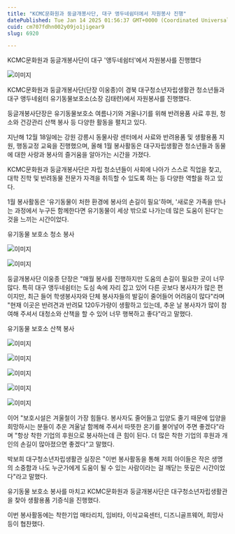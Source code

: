```yaml
---
title: "KCMC문화원과 둥글개봉사단, 대구 앵두네쉼터에서 자원봉사 진행"
datePublished: Tue Jan 14 2025 01:56:37 GMT+0000 (Coordinated Universal Time)
cuid: cm707fdhn002y09jo1jigear9
slug: 6920

---
```



KCMC문화원과 둥글개봉사단이 대구 '앵두네쉼터'에서 자원봉사를 진행했다

![이미지](https://cdn.hashnode.com/res/hashnode/image/upload/v1739261541852/3532254d-1022-428d-b9a2-2bbf8c99fb99.jpeg)

KCMC문화원과 둥글개봉사단(단장 이웅종)이 경북 대구청소년자립생활관 청소년들과 대구 앵두네쉼터 유기동물보호소(소장 김태련)에서 자원봉사를 진행했다.

둥글개봉사단장은 유기동물보호소 여름나기와 겨울나기를 위해 반려용품 사료 후원, 청소와 건강관리 산책 봉사 등 다양한 활동을 펼치고 있다.

지난해 12월 18일에는 강원 강릉시 동물사랑 센터에서 사료와 반려용품 및 생활용품 지원, 행동교정 교육을 진행했으며, 올해 1월 봉사활동은 대구자립생활관 청소년들과 동물에 대한 사랑과 봉사의 즐거움을 알아가는 시간을 가졌다.

KCMC문화원과 둥글개봉사단은 자립 청소년들이 사회에 나아가 스스로 직업을 찾고, 대학 진학 및 반려동물 전문가 자격을 취득할 수 있도록 하는 등 다양한 역할을 하고 있다.

1월 봉사활동은 '유기동물이 처한 환경에 봉사의 손길이 필요'하며, '새로운 가족을 만나는 과정에서 누구든 함께한다면 유기동물이 세상 밖으로 나가는데 많은 도움이 된다'는 것을 느끼는 시간이었다.

유기동물 보호소 청소 봉사

![이미지](https://cdn.hashnode.com/res/hashnode/image/upload/v1739261544512/164e6bcf-60f7-4030-9779-c762447edc9d.jpeg)

![이미지](https://cdn.hashnode.com/res/hashnode/image/upload/v1739261547258/467f2981-6712-48fc-ad3d-d429abbc0c61.jpeg)

둥글개봉사단 이웅종 단장은 "매월 봉사를 진행하지만 도움의 손길이 필요한 곳이 너무 많다. 특히 대구 앵두네쉼터는 도심 속에 자리 잡고 있어 다른 곳보다 봉사자가 많은 편이지만, 최근 들어 학생봉사자와 단체 봉사자들의 발길이 줄어들어 어려움이 많다"라며 "현재 이곳은 반려견과 반려묘 120두가량이 생활하고 있는데, 추운 날 봉사자가 많이 참여해 주셔서 대청소와 산책을 할 수 있어 너무 행복하고 좋다"라고 말했다.

유기동물 보호소 산책 봉사

![이미지](https://cdn.hashnode.com/res/hashnode/image/upload/v1739261549645/2dacc5e7-b05b-4db4-b755-276967db0dfd.jpeg)

![이미지](https://cdn.hashnode.com/res/hashnode/image/upload/v1739261551961/434ee507-231e-4a5a-b102-f9e6065fec61.jpeg)

![이미지](https://cdn.hashnode.com/res/hashnode/image/upload/v1739261553930/7dadb9a3-a038-446d-80e4-a7855eaa64d1.jpeg)

![이미지](https://cdn.hashnode.com/res/hashnode/image/upload/v1739261556023/987b33c9-d08b-4605-b97a-d9abe279f4f9.jpeg)

![이미지](https://cdn.hashnode.com/res/hashnode/image/upload/v1739261558859/f5510d57-ac23-4734-a327-44e08f429ef8.jpeg)

이어 "보호시설은 겨울철이 가장 힘들다. 봉사자도 줄어들고 입양도 줄기 때문에 입양을 희망하시는 분들이 추운 겨울날 함께해 주셔서 따뜻한 온기를 불어넣어 주면 좋겠다"라며 "항상 착한 기업의 후원으로 봉사하는데 큰 힘이 된다. 더 많은 착한 기업의 후원과 개인의 손길이 많아졌으면 좋겠다”고 말했다.

박보희 대구청소년자립생활관 실장은 "이번 봉사활동을 통해 저희 아이들은 작은 생명의 소중함과 나도 누군가에게 도움이 될 수 있는 사람이라는 걸 깨닫는 뜻깊은 시간이었다"라고 말했다.

유기동물 보호소 봉사를 마치고 KCMC문화원과 둥글개봉사단은 대구청소년자립생활관을 찾아 생활용품 기증식을 진행했다.

이번 봉사활동에는 착한기업 매타리치, 임비타, 이삭교육센터, 디즈니골프웨어, 희망사 등이 협찬했다.